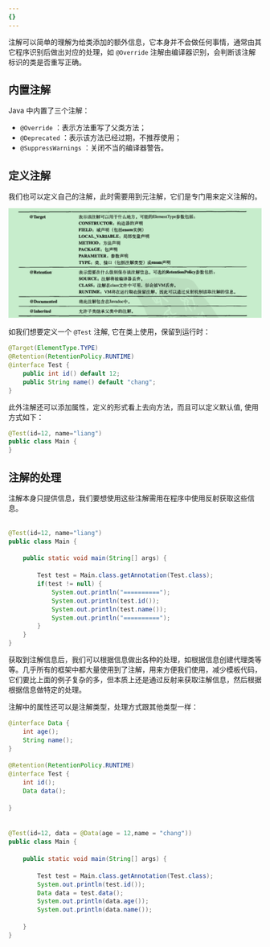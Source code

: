 ```yaml
---
{}
---
```


注解可以简单的理解为给类添加的额外信息，它本身并不会做任何事情，通常由其它程序识别后做出对应的处理，如 `@Override` 注解由编译器识别，会判断该注解标识的类是否重写正确。

## 内置注解

Java 中内置了三个注解：
- `@Override` ：表示方法重写了父类方法；
- `@Deprecated` ：表示该方法已经过期，不推荐使用；
- `@SuppressWarnings` ：关闭不当的编译器警告。

## 定义注解

我们也可以定义自己的注解，此时需要用到元注解，它们是专门用来定义注解的。

![](附件/image/Java注解_image_1.png)

如我们想要定义一个 `@Test` 注解, 它在类上使用，保留到运行时：

```java
@Target(ElementType.TYPE)  
@Retention(RetentionPolicy.RUNTIME)  
@interface Test {  
	public int id() default 12;  
	public String name() default "chang";
}
```

此外注解还可以添加属性，定义的形式看上去向方法，而且可以定义默认值, 使用方式如下：

```java
@Test(id=12, name="liang")  
public class Main {  
}
```

## 注解的处理

注解本身只提供信息，我们要想使用这些注解需用在程序中使用反射获取这些信息。

```java
  
@Test(id=12, name="liang")  
public class Main {  
  
    public static void main(String[] args) {  
  
        Test test = Main.class.getAnnotation(Test.class);  
        if(test != null) {  
            System.out.println("==========");  
            System.out.println(test.id());  
            System.out.println(test.name());  
            System.out.println("==========");  
        }  
    }  
}
```

获取到注解信息后，我们可以根据信息做出各种的处理，如根据信息创建代理类等等。几乎所有的框架中都大量使用到了注解，用来方便我们使用，减少模板代码，它们要比上面的例子复杂的多，但本质上还是通过反射来获取注解信息，然后根据根据信息做特定的处理。

注解中的属性还可以是注解类型，处理方式跟其他类型一样：

```java
@interface Data {  
    int age();  
    String name();  
}  
  
@Retention(RetentionPolicy.RUNTIME)  
@interface Test {  
    int id();  
    Data data();  
  
}  
  
  
@Test(id=12, data = @Data(age = 12,name = "chang"))  
public class Main {  
  
    public static void main(String[] args) {  
  
        Test test = Main.class.getAnnotation(Test.class);  
        System.out.println(test.id());  
        Data data = test.data();  
        System.out.println(data.age());  
        System.out.println(data.name());  
  
    }  
}
```

